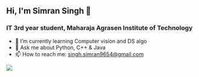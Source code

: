 ## Hi, I'm Simran Singh 👋
### IT 3rd year student, Maharaja Agrasen Institute of Technology
- 🌱 I’m currently learning Computer vision and DS algo
- 💬 Ask me about Python, C++ & Java
- 📫 How to reach me: singh.simran9654@gmail.com
<img src="https://github-readme-stats.vercel.app/api?username=ishvik&&show_icons=true&title_color=black&icon_color=black&text_color=white&bg_color=black">
